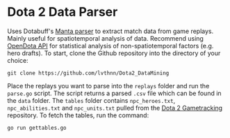 # Dota 2 Data Parser
Uses Dotabuff's [Manta parser](https://github.com/dotabuff/manta) to extract match data from game replays.
Mainly useful for spatiotemporal analysis of data. Recommend using [OpenDota API](https://docs.opendota.com/#) for statistical analysis of
non-spatiotemporal factors (e.g. hero drafts).
To start, clone the Github repository into the directory of your choice:

```git clone https://github.com/lvthnn/Dota2_DataMining```

Place the replays you want to parse into the `replays` folder and run the `parse.go` script. The script returns a parsed
`.csv` file which can be found in the `data` folder. The `tables` folder contains `npc_heroes.txt`, `npc_abilities.txt`
and `npc_units.txt` pulled from the [Dota 2 Gametracking](https://github.com/SteamDatabase/GameTracking-Dota2) repository.
To fetch the tables, run the command:

```go run gettables.go```
